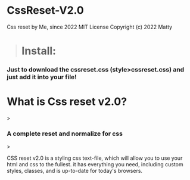 # CssReset-V2.0
Css reset by Me, since 2022
MIT License
Copyright (c) 2022 Matty

><h1>Install:</h1>
<h3>Just to download the cssreset.css (style>cssreset.css) and <strong>just add it into your file!</strong></h3>

<h1>What is Css reset v2.0?</h1>
><h3>A complete reset and normalize for css</h3>
><p>CSS reset v2.0 is a styling css text-file, which will allow you to use your html and css to the fullest.
it has everything you need, including custom styles, classes, and is up-to-date for today's browsers.</p>



